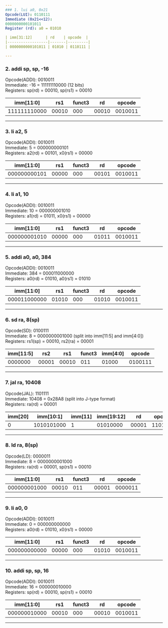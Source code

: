 ```yaml
---
### 1. lui a0, 0x21 
Opcode(LUI): 0110111  
Immediate (0x21<<12): 
0000000000101011 
Register (rd): a0 = 01010  

| imm[31:12]      | rd    | opcode  |
|------------------|-------|---------|
| 0000000000101011 | 01010 | 0110111 |

---
```


### 2. addi sp, sp, -16  
Opcode(ADDI): 0010011  
Immediate: -16 = 111111110000 (12 bits)  
Registers: sp(rd) = 00010, sp(rs1) = 00010  

| imm[11:0]      | rs1   | funct3 | rd    | opcode  |
|-----------------|-------|--------|-------|---------|
| 111111110000    | 00010 | 000    | 00010 | 0010011 |

---

### 3. li a2, 5  
Opcode(ADDI): 0010011  
Immediate: 5 = 000000000101  
Registers: a2(rd) = 00101, x0(rs1) = 00000  

| imm[11:0]      | rs1   | funct3 | rd    | opcode  |
|-----------------|-------|--------|-------|---------|
| 000000000101    | 00000 | 000    | 00101 | 0010011 |

---

### 4. li a1, 10  
Opcode(ADDI): 0010011  
Immediate: 10 = 000000001010  
Registers: a1(rd) = 01011, x0(rs1) = 00000  

| imm[11:0]      | rs1   | funct3 | rd    | opcode  |
|-----------------|-------|--------|-------|---------|
| 000000001010    | 00000 | 000    | 01011 | 0010011 |

---

### 5. addi a0, a0, 384  
Opcode(ADDI): 0010011  
Immediate: 384 = 000011000000  
Registers: a0(rd) = 01010, a0(rs1) = 01010  

| imm[11:0]      | rs1   | funct3 | rd    | opcode  |
|-----------------|-------|--------|-------|---------|
| 000011000000    | 01010 | 000    | 01010 | 0010011 |

---

### 6. sd ra, 8(sp)  
Opcode(SD): 0100111  
Immediate: 8 = 0000000001000 (split into imm[11:5] and imm[4:0])  
Registers: rs1(sp) = 00010, rs2(ra) = 00001  

| imm[11:5] | rs2   | rs1   | funct3 | imm[4:0] | opcode  |
|-----------|-------|-------|--------|----------|---------|
| 0000000   | 00001 | 00010 | 011    | 01000    | 0100111 |

---

### 7. jal ra, 10408  
Opcode(JAL): 1101111  
Immediate: 10408 = 0x28A8 (split into J-type format)  
Registers: ra(rd) = 00001  

| imm[20] | imm[10:1] | imm[11] | imm[19:12] | rd    | opcode  |
|---------|-----------|---------|------------|-------|---------|
|   0     | 1010101000|    1    |  01010000  | 00001 | 1101111 |

---

### 8. ld ra, 8(sp)  
Opcode(LD): 0000011  
Immediate: 8 = 0000000001000  
Registers: ra(rd) = 00001, sp(rs1) = 00010  

| imm[11:0]      | rs1   | funct3 | rd    | opcode  |
|-----------------|-------|--------|-------|---------|
| 000000001000    | 00010 | 011    | 00001 | 0000011 |

---

### 9. li a0, 0  
Opcode(ADDI): 0010011  
Immediate: 0 = 000000000000  
Registers: a0(rd) = 01010, x0(rs1) = 00000  

| imm[11:0]      | rs1   | funct3 | rd    | opcode  |
|-----------------|-------|--------|-------|---------|
| 000000000000    | 00000 | 000    | 01010 | 0010011 |

---

### 10. addi sp, sp, 16  
Opcode(ADDI): 0010011  
Immediate: 16 = 000000010000  
Registers: sp(rd) = 00010, sp(rs1) = 00010  

| imm[11:0]      | rs1   | funct3 | rd    | opcode  |
|-----------------|-------|--------|-------|---------|
| 000000010000    | 00010 | 000    | 00010 | 0010011 |

---






